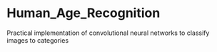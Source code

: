 # Human_Age_Recognition
Practical implementation of convolutional neural networks to classify images to categories
